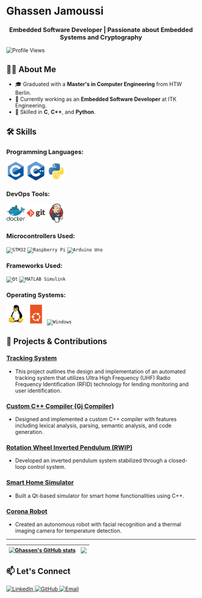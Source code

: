 # Ghassen Jamoussi  

<h3 align="center">Embedded Software Developer | Passionate about Embedded Systems and Cryptography</h3>

<p align="left">
  <img src="https://komarev.com/ghpvc/?username=GhassenJamoussi99&label=Profile%20Views&color=57e389&style=plastic" alt="Profile Views" />
</p>


## 👨‍💻 About Me

- 🎓 Graduated with a **Master's in Computer Engineering** from HTW Berlin.
- 🔭 Currently working as an **Embedded Software Developer** at ITK Engineering.
- 🔧 Skilled in **C**, **C++**, and **Python**.


## 🛠️ Skills

### Programming Languages:
<code><img height="50" alt="C" src="https://raw.githubusercontent.com/devicons/devicon/master/icons/c/c-original.svg"></code>
<code><img height="50" alt="C++" src="https://raw.githubusercontent.com/devicons/devicon/master/icons/cplusplus/cplusplus-original.svg"></code>
<code><img height="50" alt="Python" src="https://raw.githubusercontent.com/devicons/devicon/master/icons/python/python-original.svg"></code>

### DevOps Tools:
<code><img height="50" alt="Docker" src="https://raw.githubusercontent.com/devicons/devicon/master/icons/docker/docker-original-wordmark.svg"></code>
<code><img height="50" alt="Git" src="https://raw.githubusercontent.com/devicons/devicon/master/icons/git/git-original-wordmark.svg"></code>
<code><img height="50" alt="Jenkins" src="https://raw.githubusercontent.com/devicons/devicon/master/icons/jenkins/jenkins-original.svg"></code>


### Microcontrollers Used:
<code><img height="50" alt="STM32" src="https://media.licdn.com/dms/image/C4D12AQFdgJiMnrzu2g/article-cover_image-shrink_600_2000/0/1622631819905?e=2147483647&v=beta&t=vPGjeJ65p7AAWZbkT6RD8Hik6QtFgfBiUn6-sIerB-M"></code>
<code><img height="50" alt="Raspberry Pi" src="https://upload.wikimedia.org/wikipedia/en/c/cb/Raspberry_Pi_Logo.svg"></code>
<code><img height="50" alt="Arduino Uno" src="https://www.cdnlogo.com/logos/a/17/arduino.svg"></code>

### Frameworks Used:
<code><img height="50" alt="Qt" src="https://upload.wikimedia.org/wikipedia/commons/0/0b/Qt_logo_2016.svg"></code>
<code><img height="50" alt="MATLAB Simulink" src="https://upload.wikimedia.org/wikipedia/commons/2/21/Matlab_Logo.png"></code>

### Operating Systems:
<code><img height="50" alt="Linux" src="https://raw.githubusercontent.com/devicons/devicon/master/icons/linux/linux-original.svg"></code>
<code><img height="50" alt="Ubuntu" src="https://raw.githubusercontent.com/devicons/devicon/master/icons/ubuntu/ubuntu-original.svg"></code>
<code><img height="50" alt="Windows" src="https://cdn.icon-icons.com/icons2/2235/PNG/512/windows_os_logo_icon_134674.png"></code>

## 🚀 Projects & Contributions


### [Tracking System](https://github.com/GhassenJamoussi99/Tracking_System)
-  This project outlines the design and implementation of an automated tracking system that utilizes Ultra High Frequency (UHF) Radio Frequency Identification (RFID) technology for lending monitoring and user identification.

### [Custom C++ Compiler (Gj Compiler)](https://github.com/GhassenJamoussi99/Custom-built-in-gj_compiler)
- Designed and implemented a custom C++ compiler with features including lexical analysis, parsing, semantic analysis, and code generation.

### [Rotation Wheel Inverted Pendulum (RWIP)](https://github.com/GhassenJamoussi99/Rotation-Wheel-Inverted-Pendulum-RWIP)
- Developed an inverted pendulum system stabilized through a closed-loop control system.

### [Smart Home Simulator](https://github.com/GhassenJamoussi99/QT_Smart_Home_SIMULATOR)
- Built a Qt-based simulator for smart home functionalities using C++.

### [Corona Robot](https://github.com/GhassenJamoussi99/Corona_Robot)
- Created an autonomous robot with facial recognition and a thermal imaging camera for temperature detection.

---

| <a href="https://github.com/GhassenJamoussi99"><img align="center" src="https://github-readme-stats.vercel.app/api?username=GhassenJamoussi99&show_icons=true&include_all_commits=true&theme=dark&hide_border=true" alt="Ghassen's GitHub stats" /></a> | <a href="https://github.com/GhassenJamoussi99"><img align="center" src="https://github-readme-stats.vercel.app/api/top-langs/?username=GhassenJamoussi99&layout=compact&theme=dark&hide_border=true" /></a> |
| ------------- | ------------- |


## 📫 Let's Connect

<p align="left">
  <a href="https://linkedin.com/in/ghassen-jamoussi" target="_blank">
    <img src="https://img.shields.io/badge/-LinkedIn-0077B5?style=for-the-badge&logo=linkedin&logoColor=white" alt="LinkedIn">
  </a>
  <a href="https://github.com/GhassenJamoussi99" target="_blank">
    <img src="https://img.shields.io/badge/-GitHub-181717?style=for-the-badge&logo=github&logoColor=white" alt="GitHub">
  </a>
  <a href="mailto:ghassen.jamoussi99@gmail.com" target="_blank">
    <img src="https://img.shields.io/badge/Email-D14836?style=for-the-badge&logo=gmail&logoColor=white" alt="Email">
  </a>
</p>
